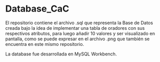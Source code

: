 # Database_CaC

El repositorio contiene el archivo .sql que representa la Base de Datos creada bajo la idea de implementar una tabla de oradores con sus respectivos atributos, para luego añadir 10 valores y ser visualizado en pantalla, como se puede expresar en el archivo .png que también se encuentra en este mismo repositorio.

La database fue desarrollada en MySQL Workbench.
